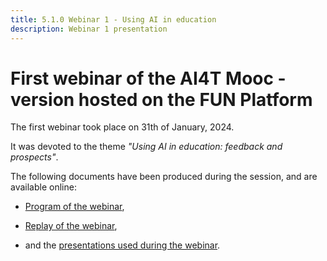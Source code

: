 ```yaml
---
title: 5.1.0 Webinar 1 - Using AI in education
description: Webinar 1 presentation
---
```



# First webinar of the AI4T Mooc - version hosted on the FUN Platform

The first webinar took place on 31th of January, 2024.

It was devoted to the theme *"Using AI in education: feedback and prospects"*.

The following documents have been produced during the session, and are available online:

* <a href="https://inrialearninglab.github.io/ai4t//2-Project-resources/5-Webinars/5-1-Webinar-1/5-1-3-Webinar-1-presentations.fr.html">Program of the webinar</a>, 
  
* <a href="https://inrialearninglab.github.io/ai4t//2-Project-resources/5-Webinars/5-1-Webinar-1/5-1-2-Webinar-1-replay.fr.html">Replay of the webinar</a>, 
  
* and the [presentations used during the webinar](../Documents/Webinaire-Usage-IA-Experiences-Perspectives-synthèse-VF.pdf).

